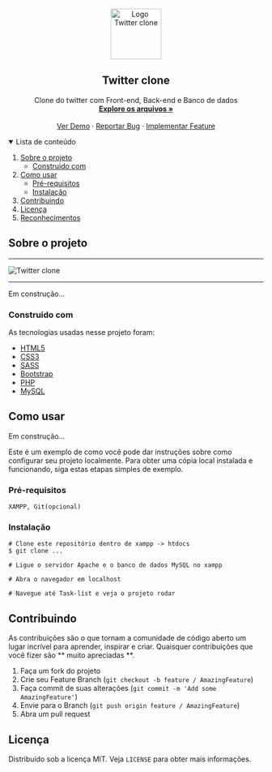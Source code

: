 <!-- PROJECT LOGO -->
<br />
<p align="center">
  <a href="https://github.com/GilbertoASJ/Twitter-clone/">
    <img 
      src="https://user-images.githubusercontent.com/56325350/131229945-dd9a28c3-ab7e-44da-b49b-57649b564aea.png" 
      alt="Logo Twitter clone"
      width="100"
      height="100" 
    >
  </a>

  <h2 align="center">Twitter clone</h2>

  <p align="center">
    Clone do twitter com Front-end, Back-end e Banco de dados
    <br />
    <a href="https://github.com/GilbertoASJ/Twitter-clone/"><strong>Explore os arquivos »</strong></a>
    <br />
    <br />
    <a href="https://github.com/GilbertoASJ/Twitter-clone/">Ver Demo</a>
    ·
    <a href="https://github.com/GilbertoASJ/Twitter-clone/issues">Reportar Bug</a>
    ·
    <a href="https://github.com/GilbertoASJ/Twitter-clone/issues">Implementar Feature</a>
  </p>
</p>

<!-- TABLE OF CONTENTS -->
<details open="open">
  <summary>Lista de conteúdo</summary>
  <ol>
    <li>
      <a href="#Sobre-o-projeto">Sobre o projeto</a>
      <ul>
        <li><a href="#Construido-com">Construido com</a></li>
      </ul>
    </li>
    <li>
      <a href="#Como-usar">Como usar</a>
      <ul>
        <li><a href="#Pré-requisitos">Pré-requisitos</a></li>
        <li><a href="#Instalação">Instalação</a></li>
      </ul>
    </li>
    <li><a href="#Contribuindo">Contribuindo</a></li>
    <li><a href="#Licença">Licença</a></li>
    <li><a href="#Reconhecimentos">Reconhecimentos</a></li>
  </ol>
</details>

<!-- ABOUT THE PROJECT -->
## Sobre o projeto

<hr>
<img src="https://user-images.githubusercontent.com/56325350/131228457-cbef8cb6-67e8-40dd-a263-4839b0e19429.png" alt="Twitter clone">

<hr>

Em construção...

### Construido com

As tecnologias usadas nesse projeto foram:
* [HTML5](https://developer.mozilla.org/pt-BR/docs/Web/Guide/HTML/HTML5)
* [CSS3](https://developer.mozilla.org/pt-BR/docs/Web/CSS)
* [SASS](https://sass-lang.com/)
* [Bootstrap](https://getbootstrap.com/)
* [PHP](https://www.php.net/)
* [MySQL](https://www.mysql.com/)

<!-- GETTING STARTED -->
## Como usar

Em construção...

Este é um exemplo de como você pode dar instruções sobre como configurar seu projeto localmente. Para obter uma cópia local instalada e funcionando, siga estas etapas simples de exemplo.

### Pré-requisitos

``` XAMPP, Git(opcional) ```

### Instalação

```
# Clone este repositório dentro de xampp -> htdocs
$ git clone ...

# Ligue o servidor Apache e o banco de dados MySQL no xampp

# Abra o navegador em localhost

# Navegue até Task-list e veja o projeto rodar
```


<!-- CONTRIBUTING -->
## Contribuindo

As contribuições são o que tornam a comunidade de código aberto um lugar incrível para aprender, inspirar e criar. Quaisquer contribuições que você fizer são ** muito apreciadas **.

1. Faça um fork do projeto
2. Crie seu Feature Branch (`git checkout -b feature / AmazingFeature`)
3. Faça commit de suas alterações (`git commit -m 'Add some AmazingFeature'`)
4. Envie para o Branch (`git push origin feature / AmazingFeature`)
5. Abra um pull request


<!-- LICENSE -->
## Licença

Distribuído sob a licença MIT. Veja `LICENSE` para obter mais informações.

